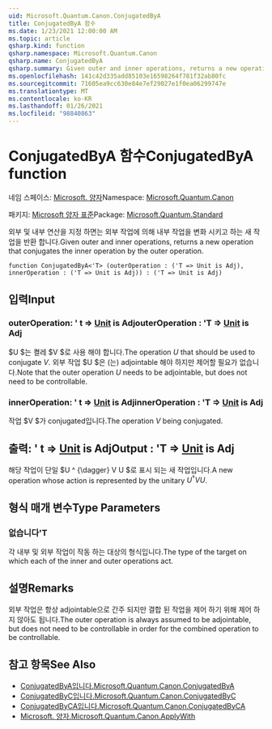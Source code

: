 ```yaml
---
uid: Microsoft.Quantum.Canon.ConjugatedByA
title: ConjugatedByA 함수
ms.date: 1/23/2021 12:00:00 AM
ms.topic: article
qsharp.kind: function
qsharp.namespace: Microsoft.Quantum.Canon
qsharp.name: ConjugatedByA
qsharp.summary: Given outer and inner operations, returns a new operation that conjugates the inner operation by the outer operation.
ms.openlocfilehash: 141c42d335add85103e16598264f781f32ab80fc
ms.sourcegitcommit: 71605ea9cc630e84e7ef29027e1f0ea06299747e
ms.translationtype: MT
ms.contentlocale: ko-KR
ms.lasthandoff: 01/26/2021
ms.locfileid: "98840863"
---
```

# <a name="conjugatedbya-function"></a><span data-ttu-id="44e79-102">ConjugatedByA 함수</span><span class="sxs-lookup"><span data-stu-id="44e79-102">ConjugatedByA function</span></span>

<span data-ttu-id="44e79-103">네임 스페이스: [Microsoft. 양자](xref:Microsoft.Quantum.Canon)</span><span class="sxs-lookup"><span data-stu-id="44e79-103">Namespace: [Microsoft.Quantum.Canon](xref:Microsoft.Quantum.Canon)</span></span>

<span data-ttu-id="44e79-104">패키지: [Microsoft 양자 표준](https://nuget.org/packages/Microsoft.Quantum.Standard)</span><span class="sxs-lookup"><span data-stu-id="44e79-104">Package: [Microsoft.Quantum.Standard](https://nuget.org/packages/Microsoft.Quantum.Standard)</span></span>


<span data-ttu-id="44e79-105">외부 및 내부 연산을 지정 하면는 외부 작업에 의해 내부 작업을 변화 시키고 하는 새 작업을 반환 합니다.</span><span class="sxs-lookup"><span data-stu-id="44e79-105">Given outer and inner operations, returns a new operation that conjugates the inner operation by the outer operation.</span></span>

```qsharp
function ConjugatedByA<'T> (outerOperation : ('T => Unit is Adj), innerOperation : ('T => Unit is Adj)) : ('T => Unit is Adj)
```


## <a name="input"></a><span data-ttu-id="44e79-106">입력</span><span class="sxs-lookup"><span data-stu-id="44e79-106">Input</span></span>

### <a name="outeroperation--t--unit--is-adj"></a><span data-ttu-id="44e79-107">outerOperation: ' t => [Unit](xref:microsoft.quantum.lang-ref.unit)  is Adj</span><span class="sxs-lookup"><span data-stu-id="44e79-107">outerOperation : 'T => [Unit](xref:microsoft.quantum.lang-ref.unit)  is Adj</span></span>

<span data-ttu-id="44e79-108">$U $는 켤레 $V $로 사용 해야 합니다.</span><span class="sxs-lookup"><span data-stu-id="44e79-108">The operation $U$ that should be used to conjugate $V$.</span></span> <span data-ttu-id="44e79-109">외부 작업 $U $은 (는) adjointable 해야 하지만 제어할 필요가 없습니다.</span><span class="sxs-lookup"><span data-stu-id="44e79-109">Note that the outer operation $U$ needs to be adjointable, but does not need to be controllable.</span></span>


### <a name="inneroperation--t--unit--is-adj"></a><span data-ttu-id="44e79-110">innerOperation: ' t => [Unit](xref:microsoft.quantum.lang-ref.unit)  is Adj</span><span class="sxs-lookup"><span data-stu-id="44e79-110">innerOperation : 'T => [Unit](xref:microsoft.quantum.lang-ref.unit)  is Adj</span></span>

<span data-ttu-id="44e79-111">작업 $V $가 conjugated입니다.</span><span class="sxs-lookup"><span data-stu-id="44e79-111">The operation $V$ being conjugated.</span></span>



## <a name="output--t--unit--is-adj"></a><span data-ttu-id="44e79-112">출력: ' t => [Unit](xref:microsoft.quantum.lang-ref.unit)  is Adj</span><span class="sxs-lookup"><span data-stu-id="44e79-112">Output : 'T => [Unit](xref:microsoft.quantum.lang-ref.unit)  is Adj</span></span>

<span data-ttu-id="44e79-113">해당 작업이 단일 $U ^ {\dagger} V U $로 표시 되는 새 작업입니다.</span><span class="sxs-lookup"><span data-stu-id="44e79-113">A new operation whose action is represented by the unitary $U^{\dagger} V U$.</span></span>

## <a name="type-parameters"></a><span data-ttu-id="44e79-114">형식 매개 변수</span><span class="sxs-lookup"><span data-stu-id="44e79-114">Type Parameters</span></span>

### <a name="t"></a><span data-ttu-id="44e79-115">없습니다</span><span class="sxs-lookup"><span data-stu-id="44e79-115">'T</span></span>

<span data-ttu-id="44e79-116">각 내부 및 외부 작업이 작동 하는 대상의 형식입니다.</span><span class="sxs-lookup"><span data-stu-id="44e79-116">The type of the target on which each of the inner and outer operations act.</span></span>

## <a name="remarks"></a><span data-ttu-id="44e79-117">설명</span><span class="sxs-lookup"><span data-stu-id="44e79-117">Remarks</span></span>

<span data-ttu-id="44e79-118">외부 작업은 항상 adjointable으로 간주 되지만 결합 된 작업을 제어 하기 위해 제어 하지 않아도 됩니다.</span><span class="sxs-lookup"><span data-stu-id="44e79-118">The outer operation is always assumed to be adjointable, but does not need to be controllable in order for the combined operation to be controllable.</span></span>

## <a name="see-also"></a><span data-ttu-id="44e79-119">참고 항목</span><span class="sxs-lookup"><span data-stu-id="44e79-119">See Also</span></span>

- [<span data-ttu-id="44e79-120">ConjugatedByA입니다.</span><span class="sxs-lookup"><span data-stu-id="44e79-120">Microsoft.Quantum.Canon.ConjugatedByA</span></span>](xref:Microsoft.Quantum.Canon.ConjugatedByA)
- [<span data-ttu-id="44e79-121">ConjugatedByC입니다.</span><span class="sxs-lookup"><span data-stu-id="44e79-121">Microsoft.Quantum.Canon.ConjugatedByC</span></span>](xref:Microsoft.Quantum.Canon.ConjugatedByC)
- [<span data-ttu-id="44e79-122">ConjugatedByCA입니다.</span><span class="sxs-lookup"><span data-stu-id="44e79-122">Microsoft.Quantum.Canon.ConjugatedByCA</span></span>](xref:Microsoft.Quantum.Canon.ConjugatedByCA)
- [<span data-ttu-id="44e79-123">Microsoft. 양자.</span><span class="sxs-lookup"><span data-stu-id="44e79-123">Microsoft.Quantum.Canon.ApplyWith</span></span>](xref:Microsoft.Quantum.Canon.ApplyWith)